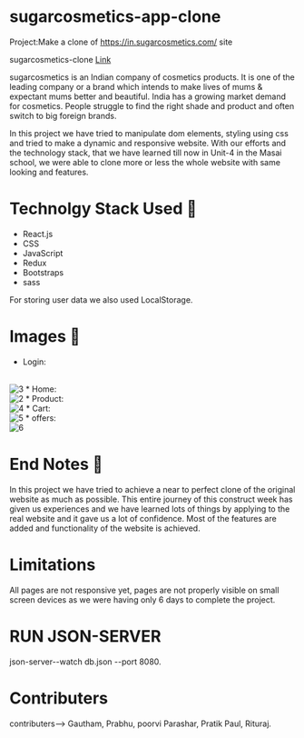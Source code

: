 
# sugarcosmetics-app-clone

Project:Make a clone of https://in.sugarcosmetics.com/ site

<!-- Blog link:https://medium.com/@arfeen_fp01_048/mamaearth-cloning-team-mama-clone-73d06a100536 -->

 sugarcosmetics-clone <a href="https://627903a070c89c2f8de0ca72--netlify-thinks-anurag-pverma-is-great.netlify.app/" target="_blank">Link<a/> 

sugarcosmetics is an Indian company of cosmetics products. It is one of the leading company or a brand which intends to make lives of mums & expectant mums better and beautiful. India has a growing market demand for cosmetics. People struggle to find the right shade and product and often switch to big foreign brands.

In this project we have tried to manipulate dom elements, styling using css and tried to make a dynamic and responsive website. With our efforts and the technology stack, that we have learned till now in Unit-4 in the Masai school, we were able to clone more or less the whole website with same looking and features.

# Technolgy Stack Used 🌟
* React.js
* CSS
* JavaScript
* Redux
* Bootstraps
* sass

For storing user data we also used LocalStorage.

# Images 🌟
* Login:
<br/>
<img src="https://i.ibb.co/nwRZCTz/3.png" alt="3"/>
* Home:
<br/>
<img src="https://i.ibb.co/N3LwjG8/2.png" alt="2" />
* Product:
<br/>
<img src="https://i.ibb.co/Cz07qQy/4.png" alt="4" />
* Cart:
<br/>
<img src="https://i.ibb.co/P6s2g5W/5.png" alt="5" />
* offers:
<br/>
<img src="https://i.ibb.co/vcrY3C2/6.png" alt="6" />

# End Notes  📑
In this project we have tried to achieve a near to perfect clone of the original website as much as possible. This entire journey of this construct week has given us experiences and we have learned lots of things by applying to the real website and it gave us a lot of confidence. Most of the features are added and functionality of the website is achieved.

# Limitations 

All pages are not responsive yet, pages are not properly visible on small screen devices as we were having only 6 days to complete the project.


# RUN JSON-SERVER
json-server--watch db.json --port 8080.

# Contributers
contributers--> Gautham, Prabhu, poorvi Parashar, Pratik Paul, Rituraj.
